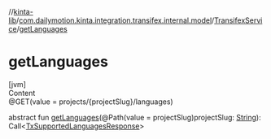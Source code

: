 //[kinta-lib](../../../index.md)/[com.dailymotion.kinta.integration.transifex.internal.model](../index.md)/[TransifexService](index.md)/[getLanguages](get-languages.md)



# getLanguages  
[jvm]  
Content  
@GET(value = projects/{projectSlug}/languages)  
  
abstract fun [getLanguages](get-languages.md)(@Path(value = projectSlug)projectSlug: [String](https://kotlinlang.org/api/latest/jvm/stdlib/kotlin/-string/index.html)): Call<[TxSupportedLanguagesResponse](../-tx-supported-languages-response/index.md)>  



